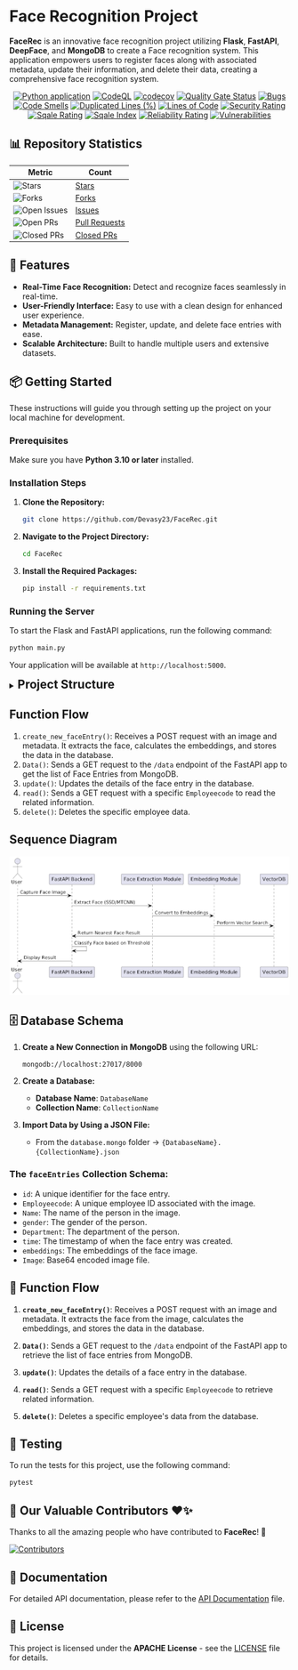 <h1> Face Recognition Project </h1>

**FaceRec** is an innovative face recognition project utilizing **Flask**, **FastAPI**, **DeepFace**, and **MongoDB** to create a Face recognition system. This application empowers users to register faces along with associated metadata, update their information, and delete their data, creating a comprehensive face recognition system.

<p align="center">
    <a href="https://github.com/devansh-shah-11/FaceRec/actions/workflows/python-app.yml"><img src="https://github.com/devansh-shah-11/FaceRec/actions/workflows/python-app.yml/badge.svg" alt="Python application"></a>
    <a href="https://github.com/devansh-shah-11/FaceRec/actions/workflows/codeql.yml"><img src="https://github.com/devansh-shah-11/FaceRec/actions/workflows/codeql.yml/badge.svg" alt="CodeQL"></a>
    <a href="https://codecov.io/gh/devansh-shah-11/FaceRec"><img src="https://codecov.io/gh/devansh-shah-11/FaceRec/branch/main/graph/badge.svg" alt="codecov"></a>
    <a href="https://sonarcloud.io/dashboard?id=Devasy23_FaceRec"><img src="https://sonarcloud.io/api/project_badges/measure?project=Devasy23_FaceRec&metric=alert_status" alt="Quality Gate Status"></a>
    <a href="https://sonarcloud.io/dashboard?id=Devasy23_FaceRec"><img src="https://sonarcloud.io/api/project_badges/measure?project=Devasy23_FaceRec&metric=bugs" alt="Bugs"></a>
    <a href="https://sonarcloud.io/dashboard?id=Devasy23_FaceRec"><img src="https://sonarcloud.io/api/project_badges/measure?project=Devasy23_FaceRec&metric=code_smells" alt="Code Smells"></a>
    <a href="https://sonarcloud.io/dashboard?id=Devasy23_FaceRec"><img src="https://sonarcloud.io/api/project_badges/measure?project=Devasy23_FaceRec&metric=duplicated_lines_density" alt="Duplicated Lines (%)"></a>
    <a href="https://sonarcloud.io/dashboard?id=Devasy23_FaceRec"><img src="https://sonarcloud.io/api/project_badges/measure?project=Devasy23_FaceRec&metric=ncloc" alt="Lines of Code"></a>
    <a href="https://sonarcloud.io/dashboard?id=Devasy23_FaceRec"><img src="https://sonarcloud.io/api/project_badges/measure?project=Devasy23_FaceRec&metric=security_rating" alt="Security Rating"></a>
    <a href="https://sonarcloud.io/dashboard?id=Devasy23_FaceRec"><img src="https://sonarcloud.io/api/project_badges/measure?project=Devasy23_FaceRec&metric=sqale_rating" alt="Sqale Rating"></a>
    <!-- <a href="https://sonarcloud.io/dashboard?id=Devasy23_FaceRec"><img src="https://sonarcloud.io/api/project_badges/measure?project=Devasy23_FaceRec&metric=coverage" alt="Coverage"></a> -->
    <a href="https://sonarcloud.io/dashboard?id=Devasy23_FaceRec"><img src="https://sonarcloud.io/api/project_badges/measure?project=Devasy23_FaceRec&metric=sqale_index" alt="Sqale Index"></a>
    <a href="https://sonarcloud.io/dashboard?id=Devasy23_FaceRec"><img src="https://sonarcloud.io/api/project_badges/measure?project=Devasy23_FaceRec&metric=reliability_rating" alt="Reliability Rating"></a>
    <a href="https://sonarcloud.io/dashboard?id=Devasy23_FaceRec"><img src="https://sonarcloud.io/api/project_badges/measure?project=Devasy23_FaceRec&metric=vulnerabilities" alt="Vulnerabilities"></a>
</p>

## 📊 Repository Statistics

| Metric | Count |
|--------|-------|
| ![Stars](https://img.shields.io/github/stars/devansh-shah-11/FaceRec?style=flat-square) | [Stars](https://github.com/devansh-shah-11/FaceRec/stargazers) |
| ![Forks](https://img.shields.io/github/forks/devansh-shah-11/FaceRec?style=flat-square) | [Forks](https://github.com/devansh-shah-11/FaceRec/network/members) |
| ![Open Issues](https://img.shields.io/github/issues/devansh-shah-11/FaceRec?style=flat-square) | [Issues](https://github.com/devansh-shah-11/FaceRec/issues) |
| ![Open PRs](https://img.shields.io/github/issues-pr/devansh-shah-11/FaceRec?style=flat-square) | [Pull Requests](https://github.com/devansh-shah-11/FaceRec/pulls) |
| ![Closed PRs](https://img.shields.io/github/issues-pr-closed/devansh-shah-11/FaceRec?style=flat-square) | [Closed PRs](https://github.com/devansh-shah-11/FaceRec/pulls?q=is%3Apr+is%3Aclosed) |

## 🚀 Features

- **Real-Time Face Recognition:** Detect and recognize faces seamlessly in real-time.
- **User-Friendly Interface:** Easy to use with a clean design for enhanced user experience.
- **Metadata Management:** Register, update, and delete face entries with ease.
- **Scalable Architecture:** Built to handle multiple users and extensive datasets.

## 📦 Getting Started

These instructions will guide you through setting up the project on your local machine for development.

### Prerequisites

Make sure you have **Python 3.10 or later** installed.

### Installation Steps

1. **Clone the Repository:**
   ```bash
   git clone https://github.com/Devasy23/FaceRec.git
   ```

2. **Navigate to the Project Directory:**
   ```bash
   cd FaceRec
   ```

3. **Install the Required Packages:**
   ```bash
   pip install -r requirements.txt
   ```

### Running the Server

To start the Flask and FastAPI applications, run the following command:
```bash
python main.py
```

Your application will be available at `http://localhost:5000`.

<details>
<summary> <span style="font-size: 1.5em;"><strong>Project Structure</strong></span></summary>

- `requirements.txt`: Contains the Python dependencies for the project.
- `API/`: Contains the code for the FastAPI application.
- `FaceRec/`: Contains all files related to the HTML, CSS, and Flask application.
- `Model-Training/`: Contains scripts for training models.
- `docs/`: Contains documentation files.
- `test-faces/`: Contains test data for face recognition.
- `main.py`: Contains code to start both FastAPI and Flask applications.

</details>

## Function Flow

1. `create_new_faceEntry()`: Receives a POST request with an image and metadata. It extracts the face, calculates the embeddings, and stores the data in the database.
2. `Data()`: Sends a GET request to the `/data` endpoint of the FastAPI app to get the list of Face Entries from MongoDB.
3. `update()`: Updates the details of the face entry in the database.
4. `read()`: Sends a GET request with a specific `Employeecode` to read the related information.
5. `delete()`: Deletes the specific employee data.

## Sequence Diagram

![image.png](sequence-diagram.png)

## 🗄️ Database Schema

1. **Create a New Connection in MongoDB** using the following URL:
   ```
   mongodb://localhost:27017/8000
   ```

2. **Create a Database:**
   - **Database Name**: `DatabaseName`
   - **Collection Name**: `CollectionName`

3. **Import Data by Using a JSON File:**
   - From the `database.mongo` folder -> `{DatabaseName}.{CollectionName}.json`

### The `faceEntries` Collection Schema:

- `id`: A unique identifier for the face entry.
- `Employeecode`: A unique employee ID associated with the image.
- `Name`: The name of the person in the image.
- `gender`: The gender of the person.
- `Department`: The department of the person.
- `time`: The timestamp of when the face entry was created.
- `embeddings`: The embeddings of the face image.
- `Image`: Base64 encoded image file.

## 🔄 Function Flow

1. **`create_new_faceEntry()`**: Receives a POST request with an image and metadata. It extracts the face from the image, calculates the embeddings, and stores the data in the database.
  
2. **`Data()`**: Sends a GET request to the `/data` endpoint of the FastAPI app to retrieve the list of face entries from MongoDB.
  
3. **`update()`**: Updates the details of a face entry in the database.
  
4. **`read()`**: Sends a GET request with a specific `Employeecode` to retrieve related information.
  
5. **`delete()`**: Deletes a specific employee's data from the database.

## 🧪 Testing

To run the tests for this project, use the following command:
```bash
pytest
```

## 👥 Our Valuable Contributors ❤️✨
Thanks to all the amazing people who have contributed to **FaceRec**! 💖

[![Contributors](https://contrib.rocks/image?repo=Devasy23/FaceRec)](https://github.com/Devasy23/FaceRec/graphs/contributor)

## 📄 Documentation

For detailed API documentation, please refer to the [API Documentation](API_DOCUMENTATION.md) file.


## 📄 License

This project is licensed under the **APACHE License** - see the [LICENSE](LICENSE) file for details.

